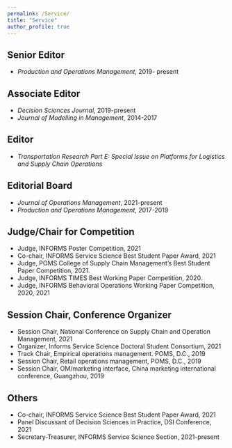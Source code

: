 ```yaml
---
permalink: /Service/
title: "Service"
author_profile: true
---
```



## Senior Editor

* <i>Production and Operations Management</i>, 2019- present


## Associate Editor

* <i>Decision Sciences Journal</i>, 2019-present
* <i>Journal of Modelling in Management</i>, 2014-2017


## Editor

* <i>Transportation Research Part E: Special Issue on Platforms for Logistics and Supply Chain Operations</i> 


## Editorial Board

* <i>Journal of Operations Management</i>, 2021-present
* <i>Production and Operations Management</i>, 2017-2019


## Judge/Chair for Competition

* Judge, INFORMS Poster Competition, 2021
* Co-chair, INFORMS Service Science Best Student Paper Award, 2021
* Judge, POMS College of Supply Chain Management’s Best Student Paper Competition, 2021.
* Judge, INFORMS TIMES Best Working Paper Competition, 2020. 
* Judge, INFORMS Behavioral Operations Working Paper Competition, 2020, 2021


## Session Chair, Conference Organizer

* Session Chair, National Conference on Supply Chain and Operation Management, 2021
* Organizer, Informs Service Science Doctoral Student Consortium, 2021 
* Track Chair, Empirical operations management.  POMS, D.C., 2019
* Session Chair, Retail operations management, POMS, D.C., 2019
* Session Chair, OM/marketing interface, China marketing international conference, Guangzhou, 2019


## Others
* Co-chair, INFORMS Service Science Best Student Paper Award, 2021
* Panel Discussant of Decision Sciences in Practice, DSI Conference, 2021 
* Secretary-Treasurer, INFORMS Service Science Section, 2021-present 
